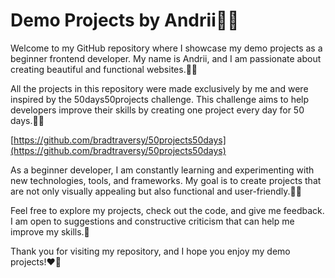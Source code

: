 # Demo Projects by Andrii🥷🏼

Welcome to my GitHub repository where I showcase my demo projects as a beginner
frontend developer. My name is Andrii, and I am passionate about creating
beautiful and functional websites.🙋‍♂️

All the projects in this repository were made exclusively by me and were
inspired by the 50days50projects challenge. This challenge aims to help
developers improve their skills by creating one project every day for 50 days.👨‍💻

[https://github.com/bradtraversy/50projects50days](https://github.com/bradtraversy/50projects50days)

As a beginner developer, I am constantly learning and experimenting with new
technologies, tools, and frameworks. My goal is to create projects that are not
only visually appealing but also functional and user-friendly.👨‍🏫

Feel free to explore my projects, check out the code, and give me feedback. I am
open to suggestions and constructive criticism that can help me improve my
skills.🥳

Thank you for visiting my repository, and I hope you enjoy my demo projects!❤️‍🔥
